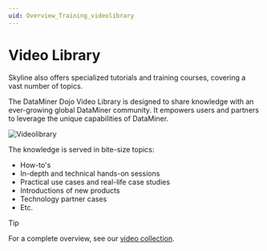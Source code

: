 ```yaml
---
uid: Overview_Training_videolibrary
---
```


# Video Library

Skyline also offers specialized tutorials and training courses, covering a vast number of topics.

The DataMiner Dojo Video Library is designed to share knowledge with an ever-growing global DataMiner community. It empowers users and partners to leverage the unique capabilities of DataMiner.

  ![Videolibrary](~/user-guide/images/TR_videolibrary.png)

The knowledge is served in bite-size topics:

- How-to's
- In-depth and technical hands-on sessions
- Practical use cases and real-life case studies
- Introductions of new products
- Technology partner cases
- Etc.

> [!TIP]
> For a complete overview, see our [video collection](https://www.youtube.com/@SkylineCommu).
